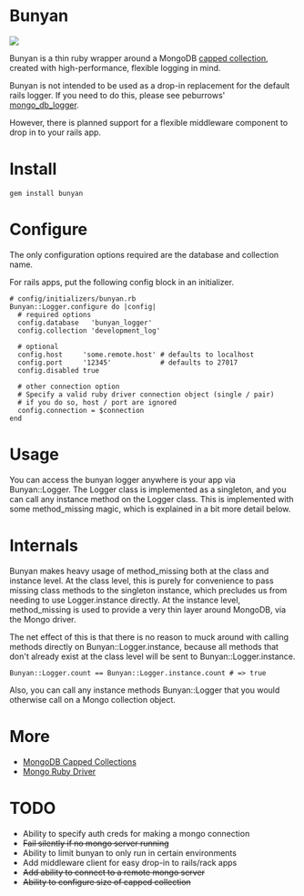 Bunyan
======
![](http://img2.timeinc.net/ew/dynamic/imgs/080612/Paul-Bunyan-Blue-Ox_l.jpg)

Bunyan is a thin ruby wrapper around a MongoDB [capped collection](http://www.mongodb.org/display/DOCS/Capped+Collections), 
created with high-performance, flexible logging in mind.

Bunyan is not intended to be used as a drop-in replacement for the default
rails logger. If you need to do this, please see peburrows' [mongo\_db\_logger](http://github.com/peburrows/mongo_db_logger).

However, there is planned support for a flexible middleware component to drop in
to your rails app. 

Install
=======
    gem install bunyan

Configure
=========
The only configuration options required are the database and collection name.

For rails apps, put the following config block in an initializer.

    # config/initializers/bunyan.rb
    Bunyan::Logger.configure do |config|
      # required options
      config.database   'bunyan_logger'
      config.collection 'development_log'

      # optional
      config.host     'some.remote.host' # defaults to localhost
      config.port     '12345'            # defaults to 27017
      config.disabled true

      # other connection option
      # Specify a valid ruby driver connection object (single / pair)
      # if you do so, host / port are ignored 
      config.connection = $connection
    end

Usage
=====
You can access the bunyan logger anywhere is your app via Bunyan::Logger.
The Logger class is implemented as a singleton, and you can call any instance
method on the Logger class. This is implemented with some method_missing magic,
which is explained in a bit more detail below.

Internals
=========
Bunyan makes heavy usage of method\_missing both at the class and instance level.
At the class level, this is purely for convenience to pass missing class methods
to the singleton instance, which precludes us from needing to use Logger.instance
directly. At the instance level, method\_missing is used to provide a very thin
layer around MongoDB, via the Mongo driver.

The net effect of this is that there is no reason to muck around with 
calling methods directly on Bunyan::Logger.instance, because all methods that 
don't already exist at the class level will be sent to Bunyan::Logger.instance.

    Bunyan::Logger.count == Bunyan::Logger.instance.count # => true

Also, you can call any instance methods Bunyan::Logger that you would otherwise 
call on a Mongo collection object.

More
====
* [MongoDB Capped Collections](http://www.mongodb.org/display/DOCS/Capped+Collections)
* [Mongo Ruby Driver](http://github.com/mongodb/mongo-ruby-driver)

TODO
====
* Ability to specify auth creds for making a mongo connection
* <del>Fail silently if no mongo server running</del>
* Ability to limit bunyan to only run in certain environments
* Add middleware client for easy drop-in to rails/rack apps
* <del>Add ability to connect to a remote mongo server</del>
* <del>Ability to configure size of capped collection</del>
